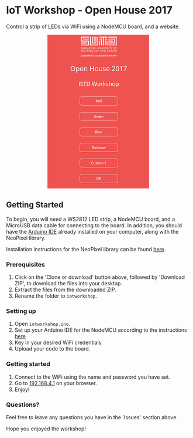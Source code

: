 # IoT Workshop - Open House 2017
Control a strip of LEDs via WiFi using a NodeMCU board, and a website.

<div align="center"><img src="./img/website.png" alt="Sample image of website"></div>

## Getting Started
To begin, you will need a WS2812 LED strip, a NodeMCU board, and a MicroUSB data cable for connecting to the board.
In addition, you should have the [Arduino IDE](https://www.arduino.cc/en/main/software) already installed on your computer, along with the NeoPixel library. 

Installation instructions for the NeoPixel library can be found [here](https://learn.adafruit.com/adafruit-neopixel-uberguide/arduino-library-installation).

### Prerequisites
1. Click on the 'Clone or download' button above, followed by 'Download ZIP', to download the files into your desktop.
2. Extract the files from the downloaded ZIP.
3. Rename the folder to `iotworkshop`.

### Setting up
1. Open `iotworkshop.ino`.
2. Set up your Arduino IDE for the NodeMCU according to the instructions [here]()
3. Key in your desired WiFi credentials.
4. Upload your code to the board.

### Getting started
1. Connect to the WiFi using the name and password you have set.
2. Go to [192.168.4.1](http://192.168.4.1) on your browser.
3. Enjoy!

### Questions?
Feel free to leave any questions you have in the 'Issues' section above.

Hope you enjoyed the workshop!
